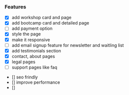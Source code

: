 ### Features

- [x] add workshop card and page
- [x] add bootcamp card and detailed page
- [ ] add payment option
- [x] style the page
- [x] make it responsive
- [ ] add email signup feature for newsletter and waitling list
- [x] add testimonials section
- [x] contact, about pages
- [x] legal pages
- [ ] support pages like faq
- [] seo frindly
- [] improve performance
- []
